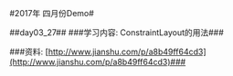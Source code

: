 #2017年 四月份Demo#

##day03_27##
###学习内容: ConstraintLayout的用法###

###资料: [http://www.jianshu.com/p/a8b49ff64cd3](http://www.jianshu.com/p/a8b49ff64cd3)###


